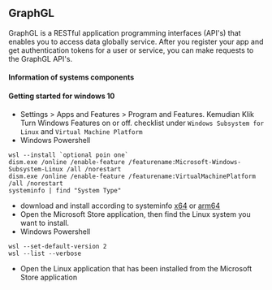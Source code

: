 ## GraphGL
GraphGL is a RESTful application programming interfaces (API's) that enables you to access data globally service. 
After you register your app and get authentication tokens for a user or service, you can make requests to the GraphGL API's.

#### Information of systems components

#### Getting started for windows 10
- Settings > Apps and Features > Program and Features. Kemudian Klik Turn Windows Features on or off. checklist under `Windows Subsystem for Linux` and `Virtual Machine Platform`
- Windows Powershell
```
wsl --install `optional poin one`
dism.exe /online /enable-feature /featurename:Microsoft-Windows-Subsystem-Linux /all /norestart
dism.exe /online /enable-feature /featurename:VirtualMachinePlatform /all /norestart
systeminfo | find "System Type"
```
- download and install according to systeminfo
[x64](https://wslstorestorage.blob.core.windows.net/wslblob/wsl_update_x64.msi) or [arm64](https://wslstorestorage.blob.core.windows.net/wslblob/wsl_update_arm64.msi)
- Open the Microsoft Store application, then find the Linux system you want to install.
- Windows Powershell
```
wsl --set-default-version 2
wsl --list --verbose
```
- Open the Linux application that has been installed from the Microsoft Store application
